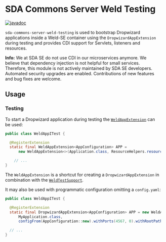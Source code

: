 # SDA Commons Server Weld Testing

[![javadoc](https://javadoc.io/badge2/org.sdase.commons/sda-commons-server-weld-testing/javadoc.svg)](https://javadoc.io/doc/org.sdase.commons/sda-commons-server-weld-testing)

`sda-commons-server-weld-testing` is used to bootstrap Dropwizard applications inside a Weld-SE container using the
`DropwizardAppExtension` during testing and provides CDI support for Servlets, listeners and resources.

**Info:**
We at SDA SE do not use CDI in our microservices anymore.
We believe that dependency injection is not helpful for small services.
Therefore, this module is not actively maintained by SDA SE developers.
Automated security upgrades are enabled.
Contributions of new features and bug fixes are welcome.

## Usage

### Testing

To start a Dropwizard application during testing the [`WeldAppExtension`](https://github.com/SDA-SE/sda-dropwizard-commons/tree/master/sda-commons-server-weld-testing/src/main/java/org/sdase/commons/server/weld/testing/WeldAppExtension.java) can be used:

```java
public class WeldAppITest {

  @RegisterExtension
  static final WeldAppExtension<AppConfiguration> APP =
      new WeldAppExtension<>(Application.class, ResourceHelpers.resourceFilePath("config.yml"));

    // ...
} 
```
 
The `WeldAppExtension` is a shortcut for creating a `DropwizardAppExtension` in combination with the
[`WeldTestSupport`](https://github.com/SDA-SE/sda-dropwizard-commons/tree/master/sda-commons-server-weld-testing/src/main/java/org/sdase/commons/server/weld/testing/WeldTestSupport.java).

It may also be used with programmatic configuration omitting a `config.yaml`:

```java
public class WeldAppITest {

  @RegisterExtension
  static final DropwizardAppExtension<AppConfiguration> APP = new WeldAppExtension<>(
      MyApplication.class,
      configFrom(AppConfiguration::new).withPorts(4567, 0).withRootPath("/api/*").build());

  // ...
}
```
